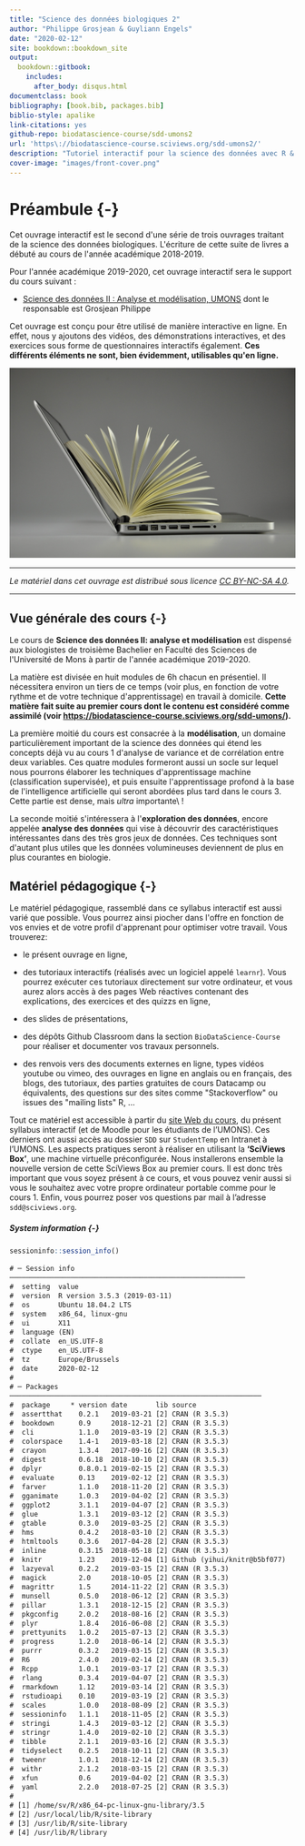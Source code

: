 ```yaml
--- 
title: "Science des données biologiques 2"
author: "Philippe Grosjean & Guyliann Engels"
date: "2020-02-12"
site: bookdown::bookdown_site
output:
  bookdown::gitbook:
    includes:
      after_body: disqus.html
documentclass: book
bibliography: [book.bib, packages.bib]
biblio-style: apalike
link-citations: yes
github-repo: biodatascience-course/sdd-umons2
url: 'https\://biodatascience-course.sciviews.org/sdd-umons2/'
description: "Tutoriel interactif pour la science des données avec R & SciViews-R, partie 2."
cover-image: "images/front-cover.png"
---
```


# Préambule {-}



Cet ouvrage interactif est le second d'une série de trois ouvrages traitant de la science des données biologiques. L'écriture de cette suite de livres a débuté au cours de l'année académique 2018-2019. 

Pour l'année académique 2019-2020, cet ouvrage interactif sera le support du cours suivant :

- [Science des données II : Analyse et modélisation, UMONS](http://applications.umons.ac.be/web/fr/pde/2019-2020/ue/US-B3-SCBIOL-006-M.htm) dont le responsable est Grosjean Philippe

Cet ouvrage est conçu pour être utilisé de manière interactive en ligne. En effet, nous y ajoutons des vidéos, des démonstrations interactives, et des exercices sous forme de questionnaires interactifs également. **Ces différents éléments ne sont, bien évidemment, utilisables qu'en ligne.**

![](images/front-cover.jpg)

----

_Le matériel dans cet ouvrage est distribué sous licence [CC BY-NC-SA 4.0](https://creativecommons.org/licenses/by-nc-sa/4.0/deed.fr)._

----


## Vue générale des cours {-}

Le cours de  **Science des données II: analyse et modélisation**  est dispensé aux biologistes de troisième Bachelier en Faculté des Sciences de l'Université de Mons à partir de l'année académique 2019-2020.

La matière est divisée en huit modules de 6h chacun en présentiel. Il nécessitera environ un tiers de ce temps (voir plus, en fonction de votre rythme et de votre technique d'apprentissage) en travail à domicile. **Cette matière fait suite au premier cours dont le contenu est considéré comme assimilé (voir https://biodatascience-course.sciviews.org/sdd-umons/).**

<!-- A faire: un diagramme qui montre la relation entre ces différents modules, et avec les modules du cours 1 -->

La première moitié du cours est consacrée à la **modélisation**, un domaine particulièrement important de la science des données qui étend les concepts déjà vu au cours 1 d'analyse de variance et de corrélation entre deux variables. Ces quatre modules formeront aussi un socle sur lequel nous pourrons élaborer les techniques d'apprentissage machine (classification supervisée), et puis ensuite l'apprentissage profond à la base de l'intelligence artificielle qui seront abordées plus tard dans le cours 3. Cette partie est dense, mais *ultra* importante\ !

La seconde moitié s'intéressera à l'**exploration des données**, encore appelée **analyse des données** qui vise à découvrir des caractéristiques intéressantes dans des très gros jeux de données. Ces techniques sont d'autant plus utiles que les données volumineuses deviennent de plus en plus courantes en biologie.


## Matériel pédagogique {-}

Le matériel pédagogique, rassemblé dans ce syllabus interactif est aussi varié que possible. Vous pourrez ainsi piocher dans l'offre en fonction de vos envies et de votre profil d'apprenant pour optimiser votre travail. Vous trouverez:

- le présent ouvrage en ligne,

- des tutoriaux interactifs (réalisés avec un logiciel appelé `learnr`). Vous pourrez exécuter ces tutoriaux directement sur votre ordinateur, et vous aurez alors accès à des pages Web réactives contenant des explications, des exercices et des quizzs en ligne,

- des slides de présentations,

- des dépôts Github Classroom dans la section `BioDataScience-Course` pour réaliser et documenter vos travaux personnels.

- des renvois vers des documents externes en ligne, types vidéos youtube ou vimeo, des ouvrages en ligne en anglais ou en français, des blogs, des tutoriaux, des parties gratuites de cours Datacamp ou équivalents, des questions sur des sites comme "Stackoverflow" ou issues des "mailing lists" R, ...

<div class="info">
<p>Tout ce matériel est accessible à partir du <a href="http://biodatascience-course.sciviews.org">site Web du cours</a>, du présent syllabus interactif (et de Moodle pour les étudiants de l’UMONS). Ces derniers ont aussi accès au dossier <code>SDD</code> sur <code>StudentTemp</code> en Intranet à l’UMONS. Les aspects pratiques seront à réaliser en utilisant la <strong>‘SciViews Box’</strong>, une machine virtuelle préconfigurée. Nous installerons ensemble la nouvelle version de cette SciViews Box au premier cours. Il est donc très important que vous soyez présent à ce cours, et vous pouvez venir aussi si vous le souhaitez avec votre propre ordinateur portable comme pour le cours 1. Enfin, vous pourrez poser vos questions par mail à l’adresse <code>sdd@sciviews.org</code>.</p>
</div>


##### System information {-}


```r
sessioninfo::session_info()
```

```
# ─ Session info ──────────────────────────────────────────────────────────
#  setting  value                       
#  version  R version 3.5.3 (2019-03-11)
#  os       Ubuntu 18.04.2 LTS          
#  system   x86_64, linux-gnu           
#  ui       X11                         
#  language (EN)                        
#  collate  en_US.UTF-8                 
#  ctype    en_US.UTF-8                 
#  tz       Europe/Brussels             
#  date     2020-02-12                  
# 
# ─ Packages ──────────────────────────────────────────────────────────────
#  package     * version date       lib source                      
#  assertthat    0.2.1   2019-03-21 [2] CRAN (R 3.5.3)              
#  bookdown      0.9     2018-12-21 [2] CRAN (R 3.5.3)              
#  cli           1.1.0   2019-03-19 [2] CRAN (R 3.5.3)              
#  colorspace    1.4-1   2019-03-18 [2] CRAN (R 3.5.3)              
#  crayon        1.3.4   2017-09-16 [2] CRAN (R 3.5.3)              
#  digest        0.6.18  2018-10-10 [2] CRAN (R 3.5.3)              
#  dplyr         0.8.0.1 2019-02-15 [2] CRAN (R 3.5.3)              
#  evaluate      0.13    2019-02-12 [2] CRAN (R 3.5.3)              
#  farver        1.1.0   2018-11-20 [2] CRAN (R 3.5.3)              
#  gganimate     1.0.3   2019-04-02 [2] CRAN (R 3.5.3)              
#  ggplot2       3.1.1   2019-04-07 [2] CRAN (R 3.5.3)              
#  glue          1.3.1   2019-03-12 [2] CRAN (R 3.5.3)              
#  gtable        0.3.0   2019-03-25 [2] CRAN (R 3.5.3)              
#  hms           0.4.2   2018-03-10 [2] CRAN (R 3.5.3)              
#  htmltools     0.3.6   2017-04-28 [2] CRAN (R 3.5.3)              
#  inline        0.3.15  2018-05-18 [2] CRAN (R 3.5.3)              
#  knitr         1.23    2019-12-04 [1] Github (yihui/knitr@b5bf077)
#  lazyeval      0.2.2   2019-03-15 [2] CRAN (R 3.5.3)              
#  magick        2.0     2018-10-05 [2] CRAN (R 3.5.3)              
#  magrittr      1.5     2014-11-22 [2] CRAN (R 3.5.3)              
#  munsell       0.5.0   2018-06-12 [2] CRAN (R 3.5.3)              
#  pillar        1.3.1   2018-12-15 [2] CRAN (R 3.5.3)              
#  pkgconfig     2.0.2   2018-08-16 [2] CRAN (R 3.5.3)              
#  plyr          1.8.4   2016-06-08 [2] CRAN (R 3.5.3)              
#  prettyunits   1.0.2   2015-07-13 [2] CRAN (R 3.5.3)              
#  progress      1.2.0   2018-06-14 [2] CRAN (R 3.5.3)              
#  purrr         0.3.2   2019-03-15 [2] CRAN (R 3.5.3)              
#  R6            2.4.0   2019-02-14 [2] CRAN (R 3.5.3)              
#  Rcpp          1.0.1   2019-03-17 [2] CRAN (R 3.5.3)              
#  rlang         0.3.4   2019-04-07 [2] CRAN (R 3.5.3)              
#  rmarkdown     1.12    2019-03-14 [2] CRAN (R 3.5.3)              
#  rstudioapi    0.10    2019-03-19 [2] CRAN (R 3.5.3)              
#  scales        1.0.0   2018-08-09 [2] CRAN (R 3.5.3)              
#  sessioninfo   1.1.1   2018-11-05 [2] CRAN (R 3.5.3)              
#  stringi       1.4.3   2019-03-12 [2] CRAN (R 3.5.3)              
#  stringr       1.4.0   2019-02-10 [2] CRAN (R 3.5.3)              
#  tibble        2.1.1   2019-03-16 [2] CRAN (R 3.5.3)              
#  tidyselect    0.2.5   2018-10-11 [2] CRAN (R 3.5.3)              
#  tweenr        1.0.1   2018-12-14 [2] CRAN (R 3.5.3)              
#  withr         2.1.2   2018-03-15 [2] CRAN (R 3.5.3)              
#  xfun          0.6     2019-04-02 [2] CRAN (R 3.5.3)              
#  yaml          2.2.0   2018-07-25 [2] CRAN (R 3.5.3)              
# 
# [1] /home/sv/R/x86_64-pc-linux-gnu-library/3.5
# [2] /usr/local/lib/R/site-library
# [3] /usr/lib/R/site-library
# [4] /usr/lib/R/library
```
